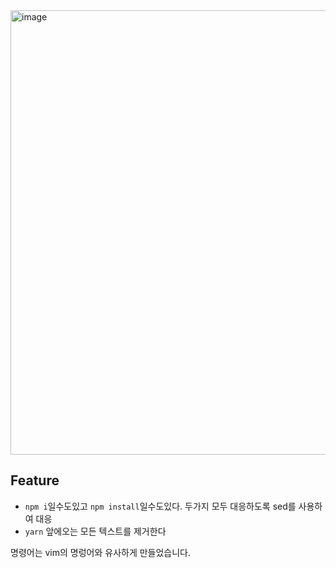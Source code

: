 <img width="711" alt="image" src="https://github.com/user-attachments/assets/bcdf8518-7608-4970-b8e6-9c5107542054">

## Feature

- `npm i`일수도있고 `npm install`일수도있다. 두가지 모두 대응하도록 sed를 사용하여 대응
- `yarn` 앞에오는 모든 텍스트를 제거한다

명령어는 vim의 명렁어와 유사하게 만들었습니다.
